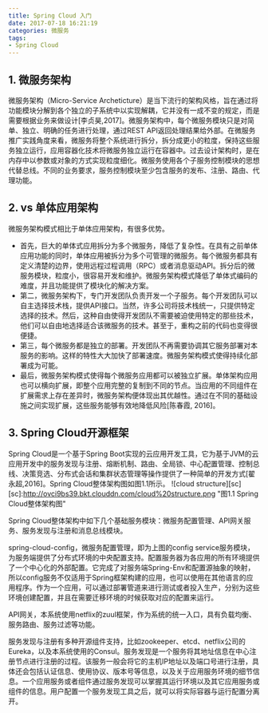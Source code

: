 ```yaml
---
title: Spring Cloud 入门
date: 2017-07-18 16:21:19
categories: 微服务
tags:
- Spring Cloud
---
```

## 1. 微服务架构
微服务架构（Micro-Service Archeticture）是当下流行的架构风格，旨在通过将功能模块分解到各个独立的子系统中以实现解耦，它并没有一成不变的规定，而是需要根据业务来做设计[李贞昊,2017]。微服务架构中，每个微服务模块只是对简单、独立、明确的任务进行处理，通过REST API返回处理结果给外部。在微服务推广实践角度来看，微服务将整个系统进行拆分，拆分成更小的粒度，保持这些服务独立运行，应用容器化技术将微服务独立运行在容器中。过去设计架构时，是在内存中以参数或对象的方式实现粒度细化。微服务使用各个子服务控制模块的思想代替总线。不同的业务要求，服务控制模块至少包含服务的发布、注册、路由、代理功能。   
## 2. vs 单体应用架构
微服务架构模式相比于单体应用架构，有很多优势。

- 首先，巨大的单体式应用拆分为多个微服务，降低了复杂性。在具有之前单体应用功能的同时，单体应用被拆分为多个可管理的微服务。每个微服务都具有定义清楚的边界，使用远程过程调用（RPC）或者消息驱动API。拆分后的微服务模块，粒度小，很容易开发和维护。微服务架构模式降低了单体式编码的难度，并且功能提供了模块化的解决方案。
- 第二，微服务架构下，专门开发团队负责开发一个子服务。每个开发团队可以自主选择技术栈，提供API接口。当然，许多公司将技术栈统一，只提供特定选择的技术。然后，这种自由使得开发团队不需要被迫使用特定的那些技术，他们可以自由地选择适合该微服务的技术。甚至于，重构之前的代码也变得很便捷。
- 第三，每个微服务都是独立的部署。开发团队不再需要协调其它服务部署对本服务的影响。这样的特性大大加快了部署速度。微服务架构模式使得持续化部署成为可能。
- 最后，微服务架构模式使得每个微服务应用都可以被独立扩展。单体架构应用也可以横向扩展，即整个应用完整的复制到不同的节点。当应用的不同组件在扩展需求上存在差异时，微服务架构便体现出其优越性。通过在不同的基础设施之间实现扩展，这些服务能够有效地降低风险[陈春霞, 2016]。

## 3. Spring Cloud开源框架
Spring Cloud是一个基于Spring Boot实现的云应用开发工具，它为基于JVM的云应用开发中的服务发现与注册、熔断机制、路由、全局锁、中心配置管理、控制总线、决策竞选、分布式会话和集群状态管理等操作提供了一种简单的开发方式[翟永超,2016]。Spring Cloud整体架构图如图1.1所示。
![cloud structure][sc]  
[sc]:http://ovci9bs39.bkt.clouddn.com/cloud%20structure.png "图1.1 Spring Cloud整体架构图"

Spring Cloud整体架构中如下几个基础服务模块：微服务配置管理、API网关服务、服务发现与注册和消息总线模块。   

spring-cloud-config，微服务配置管理，即为上图的config service服务模块，为服务端提供了分布式环境的中央配置支持。配置服务器为各应用的所有环境提供了一个中心化的外部配置。它完成了对服务端Spring-Env和配置源抽象的映射，所以config服务不仅适用于Spring框架构建的应用，也可以使用在其他语言的应用程序。作为一个应用，可以通过部署管道来进行测试或者投入生产，分别为这些环境创建配置，并且在需要迁移环境的时候获取对应的配置来运行。   

API网关，本系统使用netflix的zuul框架，作为系统的统一入口，具有负载均衡、服务路由、服务过滤等功能。   

服务发现与注册有多种开源组件支持，比如zookeeper、etcd、netflix公司的Eureka，以及本系统使用的Consul。服务发现是一个服务将其地址信息在中心注册节点进行注册的过程。该服务一般会将它的主机IP地址以及端口号进行注册，具体还会包括认证信息、使用协议、版本号等信息，以及关于应用服务环境的细节信息。一个应用服务或者组件通过服务发现可以掌握其运行环境以及其它应用服务或组件的信息。用户配置一个服务发现工具之后，就可以将实际容器与运行配置分离开。

